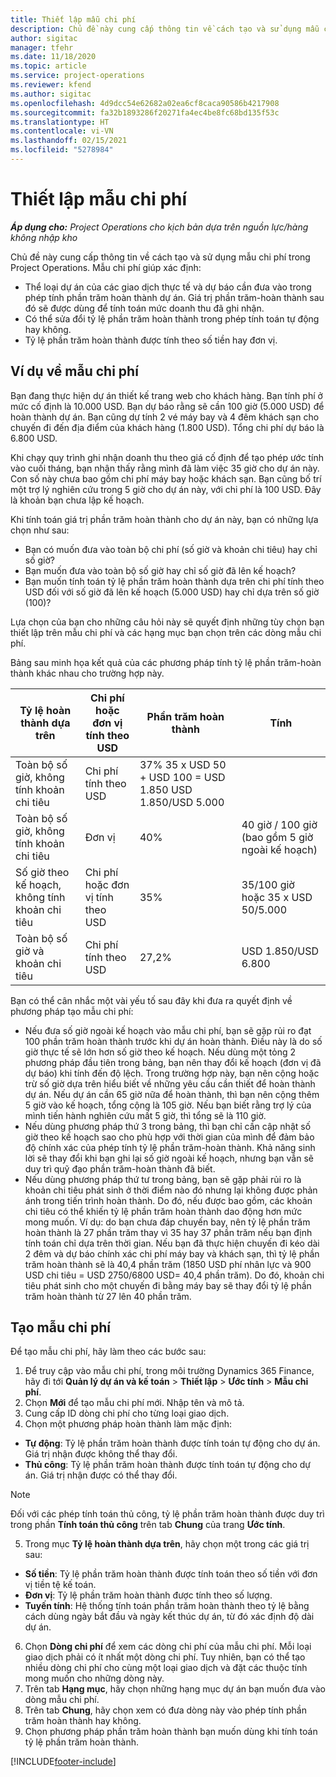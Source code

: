 ```yaml
---
title: Thiết lập mẫu chi phí
description: Chủ đề này cung cấp thông tin về cách tạo và sử dụng mẫu chi phí trong Project Operations.
author: sigitac
manager: tfehr
ms.date: 11/18/2020
ms.topic: article
ms.service: project-operations
ms.reviewer: kfend
ms.author: sigitac
ms.openlocfilehash: 4d9dcc54e62682a02ea6cf8caca90586b4217908
ms.sourcegitcommit: fa32b1893286f20271fa4ec4be8fc68bd135f53c
ms.translationtype: HT
ms.contentlocale: vi-VN
ms.lasthandoff: 02/15/2021
ms.locfileid: "5278984"
---
```

# <a name="set-up-cost-templates"></a>Thiết lập mẫu chi phí

_**Áp dụng cho:** Project Operations cho kịch bản dựa trên nguồn lực/hàng không nhập kho_


Chủ đề này cung cấp thông tin về cách tạo và sử dụng mẫu chi phí trong Project Operations. Mẫu chi phí giúp xác định:

- Thể loại dự án của các giao dịch thực tế và dự báo cần đưa vào trong phép tính phần trăm hoàn thành dự án. Giá trị phần trăm-hoàn thành sau đó sẽ được dùng để tính toán mức doanh thu đã ghi nhận.
- Có thể sửa đổi tỷ lệ phần trăm hoàn thành trong phép tính toán tự động hay không.
- Tỷ lệ phần trăm hoàn thành được tính theo số tiền hay đơn vị.

## <a name="cost-template-example"></a>Ví dụ về mẫu chi phí

Bạn đang thực hiện dự án thiết kế trang web cho khách hàng. Bạn tính phí ở mức cố định là 10.000 USD. Bạn dự báo rằng sẽ cần 100 giờ (5.000 USD) để hoàn thành dự án. Bạn cũng dự tính 2 vé máy bay và 4 đêm khách sạn cho chuyến đi đến địa điểm của khách hàng (1.800 USD). Tổng chi phí dự báo là 6.800 USD.

Khi chạy quy trình ghi nhận doanh thu theo giá cố định để tạo phép ước tính vào cuối tháng, bạn nhận thấy rằng mình đã làm việc 35 giờ cho dự án này. Con số này chưa bao gồm chi phí máy bay hoặc khách sạn. Bạn cũng bố trí một trợ lý nghiên cứu trong 5 giờ cho dự án này, với chi phí là 100 USD. Đây là khoản bạn chưa lập kế hoạch.

Khi tính toán giá trị phần trăm hoàn thành cho dự án này, bạn có những lựa chọn như sau:

- Bạn có muốn đưa vào toàn bộ chi phí (số giờ và khoản chi tiêu) hay chỉ số giờ?
- Bạn muốn đưa vào toàn bộ số giờ hay chỉ số giờ đã lên kế hoạch?
- Bạn muốn tính toán tỷ lệ phần trăm hoàn thành dựa trên chi phí tính theo USD đối với số giờ đã lên kế hoạch (5.000 USD) hay chỉ dựa trên số giờ (100)?

Lựa chọn của bạn cho những câu hỏi này sẽ quyết định những tùy chọn bạn thiết lập trên mẫu chi phí và các hạng mục bạn chọn trên các dòng mẫu chi phí.

Bảng sau minh họa kết quả của các phương pháp tính tỷ lệ phần trăm-hoàn thành khác nhau cho trường hợp này.

| Tỷ lệ hoàn thành dựa trên | Chi phí hoặc đơn vị tính theo USD | Phần trăm hoàn thành | Tính |
| --- | --- | --- | --- |
| Toàn bộ số giờ, không tính khoản chi tiêu | Chi phí tính theo USD | 37% 35 x USD 50 + USD 100 = USD 1.850 USD 1.850/USD 5.000 |
| Toàn bộ số giờ, không tính khoản chi tiêu | Đơn vị | 40% | 40 giờ / 100 giờ (bao gồm 5 giờ ngoài kế hoạch) |
| Số giờ theo kế hoạch, không tính khoản chi tiêu | Chi phí hoặc đơn vị tính theo USD | 35% | 35/100 giờ hoặc 35 x USD 50/5.000 |
| Toàn bộ số giờ và khoản chi tiêu | Chi phí tính theo USD | 27,2% | USD 1.850/USD 6.800 |

Bạn có thể cân nhắc một vài yếu tố sau đây khi đưa ra quyết định về phương pháp tạo mẫu chi phí:

- Nếu đưa số giờ ngoài kế hoạch vào mẫu chi phí, bạn sẽ gặp rủi ro đạt 100 phần trăm hoàn thành trước khi dự án hoàn thành. Điều này là do số giờ thực tế sẽ lớn hơn số giờ theo kế hoạch. Nếu dùng một tỏng 2 phương pháp đầu tiên trong bảng, bạn nên thay đổi kế hoạch (đơn vị đã dự báo) khi tính đến độ lệch. Trong trường hợp này, bạn nên cộng hoặc trừ số giờ dựa trên hiểu biết về những yêu cầu cần thiết để hoàn thành dự án. Nếu dự án cần 65 giờ nữa để hoàn thành, thì bạn nên cộng thêm 5 giờ vào kế hoạch, tổng cộng là 105 giờ. Nếu bạn biết rằng trợ lý của mình tiến hành nghiên cứu mất 5 giờ, thì tổng sẽ là 110 giờ.
- Nếu dùng phương pháp thứ 3 trong bảng, thì bạn chỉ cần cập nhật số giờ theo kế hoạch sao cho phù hợp với thời gian của mình để đảm bảo độ chính xác của phép tính tỷ lệ phần trăm-hoàn thành. Khả năng sinh lời sẽ thay đổi khi bạn ghi lại số giờ ngoài kế hoạch, nhưng bạn vẫn sẽ duy trì quỹ đạo phần trăm-hoàn thành đã biết.
- Nếu dùng phương pháp thứ tư trong bảng, bạn sẽ gặp phải rủi ro là khoản chi tiêu phát sinh ở thời điểm nào đó nhưng lại không được phản ánh trong tiến trình hoàn thành. Do đó, nếu được bao gồm, các khoản chi tiêu có thể khiến tỷ lệ phần trăm hoàn thành dao động hơn mức mong muốn. Ví dụ: do bạn chưa đáp chuyến bay, nên tỷ lệ phần trăm hoàn thành là 27 phần trăm thay vì 35 hay 37 phần trăm nếu bạn định tính toán chỉ dựa trên thời gian. Nếu bạn đã thực hiện chuyến đi kéo dài 2 đêm và dự báo chính xác chi phí máy bay và khách sạn, thì tỷ lệ phần trăm hoàn thành sẽ là 40,4 phần trăm (1850 USD phí nhân lực và 900 USD chi tiêu = USD 2750/6800 USD= 40,4 phần trăm). Do đó, khoản chi tiêu phát sinh cho một chuyến đi bằng máy bay sẽ thay đổi tỷ lệ phần trăm hoàn thành từ 27 lên 40 phần trăm.

## <a name="create-cost-templates"></a>Tạo mẫu chi phí
Để tạo mẫu chi phí, hãy làm theo các bước sau:

1. Để truy cập vào mẫu chi phí, trong môi trường Dynamics 365 Finance, hãy đi tới **Quản lý dự án và kế toán** > **Thiết lập** > **Ước tính** > **Mẫu chi phí**.
2. Chọn **Mới** để tạo mẫu chi phí mới. Nhập tên và mô tả.
3. Cung cấp ID dòng chi phí cho từng loại giao dịch.
4. Chọn một phương pháp hoàn thành làm mặc định:

  - **Tự động**: Tỷ lệ phần trăm hoàn thành được tính toán tự động cho dự án. Giá trị nhận được không thể thay đổi.
  - **Thủ công**: Tỷ lệ phần trăm hoàn thành được tính toán tự động cho dự án. Giá trị nhận được có thể thay đổi.

  > [!NOTE]
  > Đối với các phép tính toán thủ công, tỷ lệ phần trăm hoàn thành được duy trì trong phần **Tính toán thủ công** trên tab **Chung** của trang **Ước tính**.

5. Trong mục **Tỷ lệ hoàn thành dựa trên**, hãy chọn một trong các giá trị sau:

  - **Số tiền**: Tỷ lệ phần trăm hoàn thành được tính toán theo số tiền với đơn vị tiền tệ kế toán.
  - **Đơn vị**: Tỷ lệ phần trăm hoàn thành được tính theo số lượng.
  - **Tuyến tính**: Hệ thống tính toán phần trăm hoàn thành theo tỷ lệ bằng cách dùng ngày bắt đầu và ngày kết thúc dự án, từ đó xác định độ dài dự án.

6. Chọn **Dòng chi phí** để xem các dòng chi phí của mẫu chi phí. Mỗi loại giao dịch phải có ít nhất một dòng chi phí. Tuy nhiên, bạn có thể tạo nhiều dòng chi phí cho cùng một loại giao dịch và đặt các thuộc tính mong muốn cho những dòng này.
7. Trên tab **Hạng mục**, hãy chọn những hạng mục dự án bạn muốn đưa vào dòng mẫu chi phí.
8. Trên tab **Chung**, hãy chọn xem có đưa dòng này vào phép tính phần trăm hoàn thành hay không.
9. Chọn phương pháp phần trăm hoàn thành bạn muốn dùng khi tính toán tỷ lệ phần trăm hoàn thành.


[!INCLUDE[footer-include](../includes/footer-banner.md)]